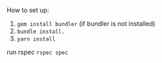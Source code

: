 How to set up:

1. `gem install bundler` (if bundler is not installed)
2. `bundle install.`
3. `yarn install`


run rspec `rspec spec`